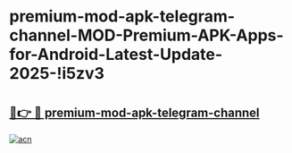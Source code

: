 # premium-mod-apk-telegram-channel-MOD-Premium-APK-Apps-for-Android-Latest-Update-2025-!i5zv3

# <h2><a href="https://g7h178.esa.edu.pl?title=premium-mod-apk-telegram-channel&ref=i5zv3">🔗👉 🔴 premium-mod-apk-telegram-channel</a></h2>

[![acn](https://github.com/user-attachments/assets/0f9c940e-d8b0-45ae-aac7-cd30a18b3e1c)](https://g7h178.esa.edu.pl?title=premium-mod-apk-telegram-channel&ref=i5zv3)

